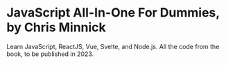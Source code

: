 # JavaScript All-In-One For Dummies, by Chris Minnick

Learn JavaScript, ReactJS, Vue, Svelte, and Node.js. All the code from the book, to be published in 2023.
